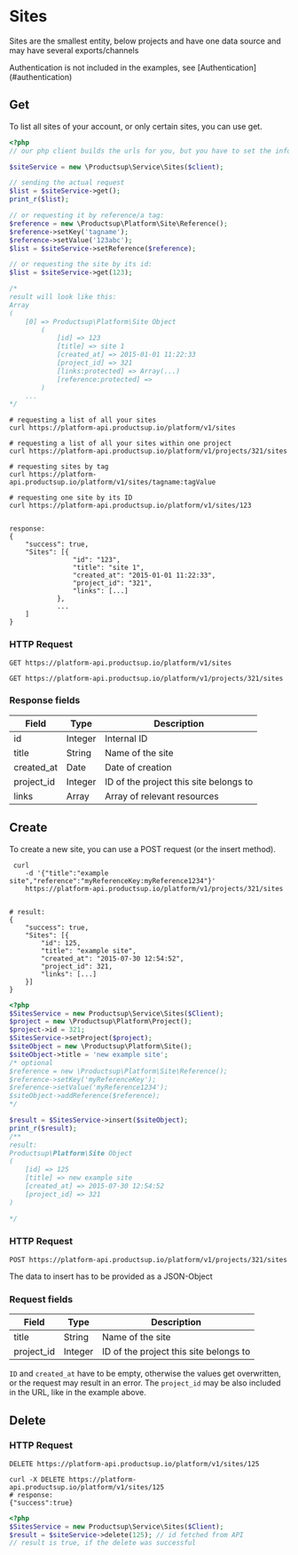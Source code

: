 # Sites

Sites are the smallest entity, below projects and have one data source and may have several exports/channels
<aside class="info">Authentication is not included in the examples, see [Authentication](#authentication)</aside>


## Get
To list all sites of your account, or only certain sites, you can use get.

```php
<?php
// our php client builds the urls for you, but you have to set the infos to the classes:

$siteService = new \Productsup\Service\Sites($client);

// sending the actual request
$list = $siteService->get();
print_r($list);

// or requesting it by reference/a tag:
$reference = new \Productsup\Platform\Site\Reference();
$reference->setKey('tagname');
$reference->setValue('123abc');
$list = $siteService->setReference($reference);

// or requesting the site by its id:
$list = $siteService->get(123);

/*
result will look like this:
Array
(
    [0] => Productsup\Platform\Site Object
        (
            [id] => 123
            [title] => site 1
            [created_at] => 2015-01-01 11:22:33
            [project_id] => 321
            [links:protected] => Array(...)
            [reference:protected] =>
        )
    ...
*/
```

```shell
# requesting a list of all your sites
curl https://platform-api.productsup.io/platform/v1/sites

# requesting a list of all your sites within one project
curl https://platform-api.productsup.io/platform/v1/projects/321/sites

# requesting sites by tag
curl https://platform-api.productsup.io/platform/v1/sites/tagname:tagValue

# requesting one site by its ID
curl https://platform-api.productsup.io/platform/v1/sites/123


```

```shell
response:
{
    "success": true,
    "Sites": [{
                "id": "123",
                "title": "site 1",
                "created_at": "2015-01-01 11:22:33",
                "project_id": "321",
                "links": [...]
            },
            ...
    ]
}
```
### HTTP Request

`GET https://platform-api.productsup.io/platform/v1/sites`

`GET https://platform-api.productsup.io/platform/v1/projects/321/sites`

### Response fields
Field | Type | Description
------ | -------- | --------------
id | Integer | Internal ID
title | String | Name of the site
created_at | Date | Date of creation
project_id | Integer | ID of the project this site belongs to
links | Array | Array of relevant resources


## Create
To create a new site, you can use a POST request (or the insert method).

```shell
 curl
    -d '{"title":"example site","reference":"myReferenceKey:myReference1234"}'
    https://platform-api.productsup.io/platform/v1/projects/321/sites


# result:
{
    "success": true,
    "Sites": [{
        "id": 125,
        "title": "example site",
        "created_at": "2015-07-30 12:54:52",
        "project_id": 321,
        "links": [...]
    }]
}
```

```php
<?php
$SitesService = new Productsup\Service\Sites($Client);
$project = new \Productsup\Platform\Project();
$project->id = 321;
$SitesService->setProject($project);
$siteObject = new \Productsup\Platform\Site();
$siteObject->title = 'new example site';
/* optional
$reference = new \Productsup\Platform\Site\Reference();
$reference->setKey('myReferenceKey');
$reference->setValue('myReference1234');
$siteObject->addReference($reference);
*/

$result = $SitesService->insert($siteObject);
print_r($result);
/**
result:
Productsup\Platform\Site Object
(
    [id] => 125
    [title] => new example site
    [created_at] => 2015-07-30 12:54:52
    [project_id] => 321
)

*/
```

### HTTP Request

`POST https://platform-api.productsup.io/platform/v1/projects/321/sites`

The data to insert has to be provided as a JSON-Object
### Request fields
Field | Type | Description
------ | -------- | --------------
title | String | Name of the site
project_id | Integer | ID of the project this site belongs to

`ID` and `created_at` have to be empty, otherwise the values get overwritten, or the request may result in an error.
The `project_id` may be also included in the URL, like in the example above.

## Delete
### HTTP Request

`DELETE https://platform-api.productsup.io/platform/v1/sites/125`

```shell
curl -X DELETE https://platform-api.productsup.io/platform/v1/sites/125
# response:
{"success":true}
```

```php
<?php
$SitesService = new Productsup\Service\Sites($Client);
$result = $siteService->delete(125); // id fetched from API
// result is true, if the delete was successful
```